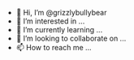- 👋 Hi, I’m @grizzlybullybear
- 👀 I’m interested in ...
- 🌱 I’m currently learning ...
- 💞️ I’m looking to collaborate on ...
- 📫 How to reach me ...

<!---
grizzlybullybear/grizzlybullybear is a ✨ special ✨ repository because its `README.md` (this file) appears on your GitHub profile.
You can click the Preview link to take a look at your changes.
--->
